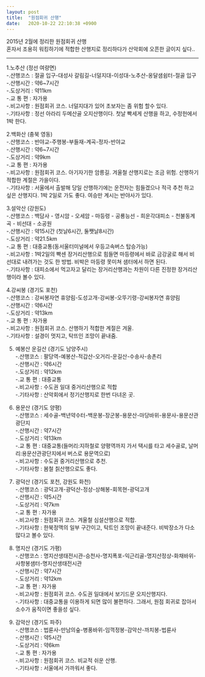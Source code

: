 ```yaml
---
layout: post
title:  "원점회귀 산행"
date:   2020-10-22 22:10:38 +0900
---
```


2015년 2월에 정리한 원점회귀 산행  
혼자서 조용히 워킹하기에 적합한 산행지로 정리하다가 산악회에 오픈한 글이지 싶다..  
  
---  
1.노추산 (정선 여량면)  
-.산행코스 : 절골 입구-대성사 갈림길-너덜지대-이성대-노추산-옹달샘쉼터-절골 입구  
-.산행시간 : 약6~7시간  
-.도상거리 : 약11km  
-.교 통 편 : 자가용  
-.비고사항 : 원점회귀 코스. 너덜지대가 있어 초보자는 좀 위험 할수 있다.  
-.기타사항 : 정선 아라리 두메산골 오지산행이다. 첫날 빡세게 산행을 하고, 수정헌에서 1박 한다.  
  
2.백화산 (충북 영동)  
-.산행코스 : 반야교-주행봉-부들재-계곡-정자-반야교  
-.산행시간 : 약6~7시간  
-.도상거리 : 약9km  
-.교 통 편 : 자가용  
-.비고사항 : 원점회귀 코스. 아기자기한 암릉길. 겨울철 산행지로는 조금 위험. 산행하기 적합한 계절은 가을이다.  
-.기타사항 : 서울에서 출발해 당일 산행하기에는 운전자는 힘들겠으나 적극 추천 하고 싶은 산행지다. 1박 2일로 가도 좋다. 여승만 계시는 반야사가 있다.  
  
3.설악산 (강원도)  
-.산행코스 : 백담사 - 영시암 - 오세암 - 마등령 - 공룡능선 - 희운각대피소 - 천불동계곡 - 비선대 - 소공원  
-.산행시간 : 약15시간 (첫날6시간, 둘쨋날8시간)  
-.도상거리 : 약21.5km  
-.교 통 편 : 대중교통(동서울터미널에서 우등고속버스 탑승가능)  
-.비고사항 : 1박2일의 빡센 장거리산행으로 힘들면 마등령에서 바로 금강굴로 해서 비선대로 내려가는 것도 한 방법. 비박은 마등령 못미쳐 샘터에서 하면 된다.  
-.기타사항 : 대피소에서 먹고자고 달리는 장거리산행과는 차원이 다른 진정한 장거리산행이라 볼수 있다.  
  
4.강씨봉 (경기도 포천)  
-.산행코스 : 강씨봉자연 휴양림-도성고개-강씨봉-오뚜기령-강씨봉자연 휴양림  
-.산행시간 : 약6시간  
-.도상거리 : 약13km  
-.교 통 편 : 자가용  
-.비고사항 : 원점회귀 코스. 산행하기 적합한 계절은 겨울.  
-.기타사항 : 설경이 멋지고, 탁뜨인 조망이 끝내줌.  
  
5. 예봉산 운길산 (경기도 남양주시)  
-.산행코스 : 팔당역-예봉산-적갑산-오거리-운길산-수송사-송촌리  
-.산행시간 : 약6시간  
-.도상거리 : 약12km  
-.교 통 편 : 대중교통  
-.비고사항 : 수도권 일대 중거리산행으로 적합  
-.기타사항 : 산악회에서 정기산행지로 한번 다녀온 곳.  
  
6. 용문산 (경기도 양평)  
-.산행코스 : 세수골-백년약수터-백운봉-장군봉-용문산-마당바위-용문사-용문산관광단지  
-.산행시간 : 약7시간  
-.도상거리 : 약13km  
-.교 통 편 : 대중교통(들머리:지하철로 양평역까지 가서 택시를 타고 세수골로, 날머리:용문산관광단지에서 버스로 용문역으로)  
-.비고사항 : 수도권 중거리산행으로 추천.  
-.기타사항 : 봄철 칡산행으로도 좋다.  
  
7. 광덕산 (경기도 포천, 강원도 화천)  
-.산행코스 : 광덕고개-광덕산-정상-상해봉-회목현-광덕고개  
-.산행시간 : 약5시간  
-.도상거리 : 약7km  
-.교 통 편 : 자가용  
-.비고사항 : 원점회귀 코스. 겨울철 심설산행으로 적합.  
-.기타사항 : 한북정맥의 일부 구간이고, 탁트인 조망이 끝내준다. 비박장소가 다소 많다고 볼수 있다.  
  
8. 명지산 (경기도 가평)  
-.산행코스 : 명지산생태전시관-승천사-명지폭포-익근리골-명지산정상-화채바위-사항봉샘터-명지산생태전시관  
-.산행시간 : 약7시간  
-.도상거리 : 약12km  
-.교 통 편 : 자가용  
-.비고사항 : 원점회귀 코스. 수도권 일대에서 보기드문 오지산행지다.  
-.기타사항 : 대중교통을 이용하게 되면 많이 불편하다. 그래서, 원점 회귀로 잡아서 소수가 움직이면 좋을성 싶다.  
  
9. 감악산 (경기도 파주)  
-.산행코스 : 법륜사-만남의숲-병풍바위-임꺽정봉-감악산-까치봉-법륜사  
-.산행시간 : 약5시간  
-.도상거리 : 약6km  
-.교 통 편 : 자가용  
-.비고사항 : 원점회귀 코스. 비교적 쉬운 산행.  
-.기타사항 : 서울에서 가까워서 좋다.  

